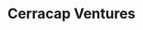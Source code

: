 ---
layout: firm_page
title: "Cerracap Ventures"
id: "cerracap.com"
permalink: "/cerracapventurescerracap.com/"
website: "https://www.cerracap.com"
offices: "Costa Mesa (United States), Dallas (United States)"
investment_stages: "Seed, Series A"
portfolio_companies: "Deep Instinct, Censia, Dathena, Wink"
portfolio_link: "https://www.cerracap.com/our-portfolio"
investment_markets: "AI, Life Sciences, Urban Mobility, Unmanned Urban Drone Delivery, Cybersecurity, Enterprise Software, Data Privacy, HealthTech"
founded_year: "2015"
description: "Cerracap Ventures industrializes innovation, partnering with founders and technologists. They focus on driving key customers and scaling early-stage companies, acting as partners throughout the company lifecycle, not just investors."
linkedin: "https://www.linkedin.com/company/cerracap-ventures/"
twitter: ""
instagram: ""
team_page: "https://www.cerracap.com/our-team/"
investor_type: "Venture Capital"
crunchbase: "https://www.crunchbase.com/organization/cerracap-ventures"
pitchbook: "https://pitchbook.com/profiles/investor/149429-89"

# SEO Optimization
meta_title: "Cerracap Ventures - VC Firm - projectstartups.com"
meta_description: "Cerracap Ventures, Cerracap Ventures industrializes innovation, partnering with founders and technologists. They focus on driving key customers and scaling early-stage c..."
meta_keywords: "Cerracap Ventures, AI, Life Sciences, Urban Mobility, Unmanned Urban Drone Delivery, Cybersecurity, Enterprise Software, Data Privacy, HealthTech, VC firm, venture capital, startup investor, projectstartups.com"
canonical_url: "https://vc.projectstartups.com/cerracapventurescerracap.com/"
---